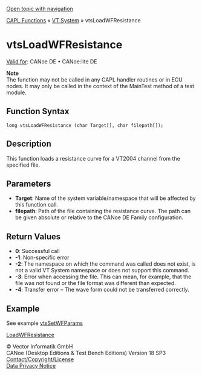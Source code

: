 [Open topic with navigation](../../../../../CANoeDEFamily.htm#Topics/CAPLFunctions/VTSystem/Functions/CAPLfunctionVTSvtsLoadWFResistance.md)

[CAPL Functions](../../CAPLfunctions.md) » [VT System](../CAPLfunctionsVTSystemOverview.md) » vtsLoadWFResistance

# vtsLoadWFResistance

[Valid for](../../../Shared/FeatureAvailability.md):  CANoe DE • CANoe:lite DE

**Note**  
The function may not be called in any CAPL handler routines or in ECU nodes. It may only be called in the context of the MainTest method of a test module.

## Function Syntax

`long vtsLoadWFResistance (char Target[], char filepath[]);`

## Description

This function loads a resistance curve for a VT2004 channel from the specified file.

## Parameters

- **Target**: Name of the system variable/namespace that will be affected by this function call.
- **filepath**: Path of the file containing the resistance curve. The path can be given absolute or relative to the CANoe DE Family configuration.

## Return Values

- **0**: Successful call
- **-1**: Non-specific error
- **-2**: The namespace on which the command was called does not exist, is not a valid VT System namespace or does not support this command.
- **-3**: Error when accessing the file. This can mean, for example, that the file was not found or the file format was different than expected.
- **-4**: Transfer error – The wave form could not be transferred correctly.

## Example

See example [vtsSetWFParams](CAPLfunctionVTSvtsSetWFParams.md)

[LoadWFResistance](CAPLfunctionVTSLoadWFResistance.md)

© Vector Informatik GmbH  
CANoe (Desktop Editions & Test Bench Editions) Version 18 SP3  
[Contact/Copyright/License](../../../Shared/ContactCopyrightLicense.md)  
[Data Privacy Notice](https://www.vector.com/int/en/company/get-info/privacy-policy/)
